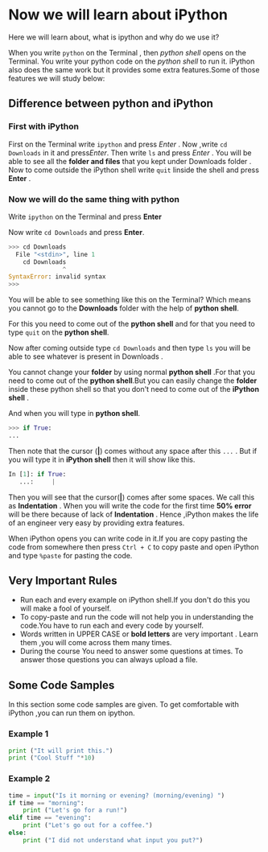 ﻿# Now we will learn about iPython 

Here we will learn about, what is ipython  and why do we use it?


When you write   `python` on the Terminal , then   *python shell* opens on the Terminal. You write your python code  on the *python shell* to run it.
iPython also does the same work but it provides some extra features.Some of those features we will study below:

## Difference between python and iPython
### First with iPython 
First on the Terminal write `ipython` and press *Enter* .
Now ,write  `cd Downloads` in it and press*Enter*.
Then write `ls` and press *Enter* .
You will be able to see all the **folder and files** that you kept under Downloads folder .
Now to come outside the iPython shell write `quit` linside the shell and press **Enter** .


### Now we will do the same thing with python 

Write  `ipython` on the Terminal and press  **Enter**

Now write `cd Downloads` and press  **Enter**.

```python
>>> cd Downloads
  File "<stdin>", line 1
    cd Downloads
               ^
SyntaxError: invalid syntax
>>> 
```

You will be able to see something like this on the Terminal?
Which means you cannot go to the **Downloads** folder  with the help of  **python shell**.

For this you need to come out of the **python shell** and for that you need to type `quit` on the  **python shell**.

Now after coming outside type `cd Downloads` and then type  `ls` you will be able to see whatever is present in  Downloads .

You cannot change your **folder** by using normal **python shell** .For that you need to come out of the  **python shell**.But you can easily change the **folder** inside these python shell so that you don't need to come out of the **iPython shell** .

And when you will type in **python shell**.
```python
>>> if True:
... 
```
Then note that the cursor (**|**) comes without any space after this `...` .
But if you will type it in **iPython shell** then it will show like this.

```python
In [1]: if True:
   ...:     |
```
Then you will see that the cursor(**|**) comes after some spaces.
We call this as **Indentation** . When you will write the code for the first time **50% error** will be there because of lack of **Indentation** .
Hence ,iPython makes the life of an engineer very easy by providing extra features.

When iPython opens you can write  code in it.If you are copy pasting the code from somewhere then press `Ctrl + C` to copy paste and open iPython and type `%paste` for pasting the code.


## Very Important Rules
- Run each and every example on iPython shell.If you don't do this you will make a fool of yourself.
- To copy-paste and run the code will not help you in understanding the code.You have to run each and every code by yourself.
- Words written in UPPER CASE or **bold letters** are very important . Learn them ,you will come across them many times. 
- During the course You need to answer some questions at times. To answer those questions you can always upload a file.

## Some Code Samples

In this section some code samples are given. To get comfortable with iPython ,you can run them on ipython.

### Example 1

```python
print ("It will print this.")
print ("Cool Stuff "*10)
```

### Example 2

```python
time = input("Is it morning or evening? (morning/evening) ")
if time == "morning":
    print ("Let's go for a run!")
elif time == "evening":
    print ("Let's go out for a coffee.")
else:
    print ("I did not understand what input you put?")
```
